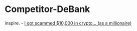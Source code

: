 # Competitor-DeBank
inspire. - [I got scammed $10,000 in crypto... (as a millionaire)](https://youtu.be/jYagqQ5trMU)
